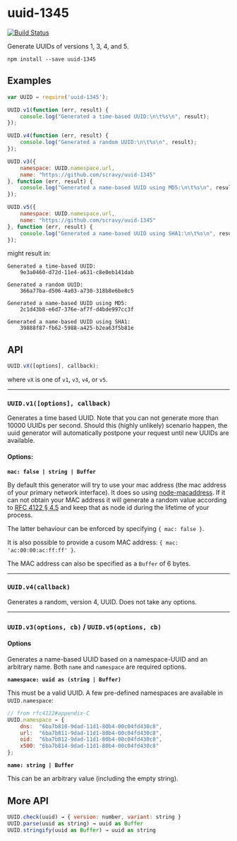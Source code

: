 uuid-1345
==========

[![Build Status](https://travis-ci.org/scravy/uuid-1345.svg?branch=master)](https://travis-ci.org/scravy/uuid-1345)

Generate UUIDs of versions 1, 3, 4, and 5.

    npm install --save uuid-1345


Examples
--------

```JavaScript
var UUID = require('uuid-1345');

UUID.v1(function (err, result) {
    console.log("Generated a time-based UUID:\n\t%s\n", result);
});

UUID.v4(function (err, result) {
    console.log("Generated a random UUID:\n\t%s\n", result);
});

UUID.v3({
    namespace: UUID.namespace.url,
    name: "https://github.com/scravy/uuid-1345"
}, function (err, result) {
    console.log("Generated a name-based UUID using MD5:\n\t%s\n", result);
});

UUID.v5({
    namespace: UUID.namespace.url,
    name: "https://github.com/scravy/uuid-1345"
}, function (err, result) {
    console.log("Generated a name-based UUID using SHA1:\n\t%s\n", result);
});

```

might result in:

    Generated a time-based UUID:
        9e3a0460-d72d-11e4-a631-c8e0eb141dab

    Generated a random UUID:
        366a77ba-d506-4a03-a730-318b8e6be8c5
                
    Generated a name-based UUID using MD5:
        2c1d43b8-e6d7-376e-af7f-d4bde997cc3f

    Generated a name-based UUID using SHA1:
        39888f87-fb62-5988-a425-b2ea63f5b81e


API
---

```JavaScript
UUID.vX([options], callback);
```

where `vX` is one of `v1`, `v3`, `v4`, or `v5`.

---

### `UUID.v1([options], callback)`

Generates a time based UUID. Note that you can not generate more than
10000 UUIDs per second. Should this (highly unlikely) scenario happen,
the uuid generator will automatically postpone your request until new UUIDs
are available.

#### Options:

**`mac: false | string | Buffer`**

By default this generator will try to use your mac address (the mac address
of your primary network interface). It does so using
[node-macaddress](https://www.npmjs.com/package/node-macaddress). If it can
not obtain your MAC address it will generate a random value according to
[RFC 4122 § 4.5](http://tools.ietf.org/html/rfc4122#section-4.5) and keep that
as node id during the lifetime of your process.

The latter behaviour can be enforced by specifying `{ mac: false }`.

It is also possible to provide a cusom MAC address: `{ mac: 'ac:00:00:ac:ff:ff' }`.

The MAC address can also be specified as a `Buffer` of 6 bytes.

---

### `UUID.v4(callback)`

Generates a random, version 4, UUID. Does not take any options.

---

### `UUID.v3(options, cb)` / `UUID.v5(options, cb)`

#### Options

Generates a name-based UUID based on a namespace-UUID and an arbitrary name.
Both `name` and `namespace` are required options.

**`namespace: uuid as (string | Buffer)`**

This must be a valid UUID. A few pre-defined namespaces are available in `UUID.namespace`:

```JavaScript
// from rfc4122#appendix-C
UUID.namespace = {
    dns:  "6ba7b810-9dad-11d1-80b4-00c04fd430c8",
    url:  "6ba7b811-9dad-11d1-80b4-00c04fd430c8",
    oid:  "6ba7b812-9dad-11d1-80b4-00c04fd430c8",
    x500: "6ba7b814-9dad-11d1-80b4-00c04fd430c8"
};
```

**`name: string | Buffer`**

This can be an arbitrary value (including the empty string).

More API
--------

```JavaScript
UUID.check(uuid) → { version: number, variant: string }
UUID.parse(uuid as string) → uuid as Buffer
UUID.stringify(uuid as Buffer) → uuid as string
```
